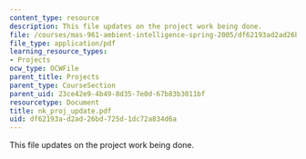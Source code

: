 ```yaml
---
content_type: resource
description: This file updates on the project work being done.
file: /courses/mas-961-ambient-intelligence-spring-2005/df62193ad2ad26bd725d1dc72a834d6a_nk_proj_update.pdf
file_type: application/pdf
learning_resource_types:
- Projects
ocw_type: OCWFile
parent_title: Projects
parent_type: CourseSection
parent_uid: 23ce42e9-4b49-8d35-7e0d-67b83b3011bf
resourcetype: Document
title: nk_proj_update.pdf
uid: df62193a-d2ad-26bd-725d-1dc72a834d6a
---
```

This file updates on the project work being done.

